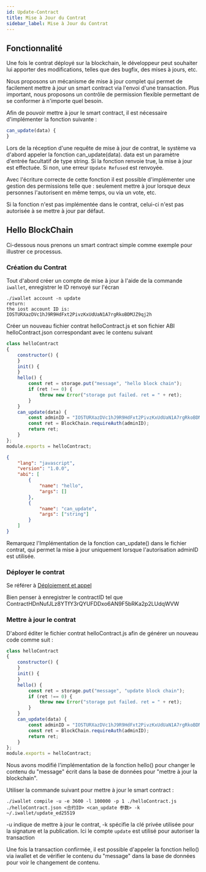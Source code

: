 ```yaml
---
id: Update-Contract
title: Mise à Jour du Contrat
sidebar_label: Mise à Jour du Contrat
---
```


## Fonctionnalité

Une fois le contrat déployé sur la blockchain, le développeur peut souhaiter lui apporter des modifications, telles que des bugfix, des mises à jours, etc.

Nous proposons un mécanisme de mise à jour complet qui permet de facilement mettre à jour un smart contract via l'envoi d'une transaction.
Plus important, nous proposons un contrôle de permission flexible permettant de se conformer à n'importe quel besoin.

Afin de pouvoir mettre à jour le smart contract, il est nécessaire d'implémenter la fonction suivante :
```js
can_update(data) {
}
```

Lors de la réception d'une requête de mise à jour de contrat, le système va d'abord appeler la fonction can_update(data). data est un paramètre d'entrée facultatif de type string. Si la fonction renvoie true, la mise à jour est effectuée. Si non, une erreur `Update Refused` est renvoyée.

Avec l'écriture correcte de cette fonction il est possible d'implémenter une gestion des permissions telle que : seulement mettre à jour lorsque deux personnes l'autorisent en même temps, ou via un vote, etc.

Si la fonction n'est pas implémentée dans le contrat, celui-ci n'est pas autorisée à se mettre à jour par défaut.

## Hello BlockChain

Ci-dessous nous prenons un smart contract simple comme exemple pour illustrer ce processus.

### Création du Contrat

Tout d'abord créer un compte de mise à jour à l'aide de la commande `iwallet`, enregistrer le ID renvoyé sur l'écran
```console
./iwallet account -n update
return:
the iost account ID is:
IOSTURXazDVc1hJ9R9HdFxt2PivzKxUdUaN1A7rgRkoBDMJZ9qj2h
```

Créer un nouveau fichier contrat helloContract.js et son fichier ABI helloContract.json correspondant avec le contenu suivant
```js
class helloContract
{
    constructor() {
    }
    init() {
    }
    hello() {
		const ret = storage.put("message", "hello block chain");
        if (ret !== 0) {
            throw new Error("storage put failed. ret = " + ret);
        }
    }
	can_update(data) {
		const adminID = "IOSTURXazDVc1hJ9R9HdFxt2PivzKxUdUaN1A7rgRkoBDMJZ9qj2h";
		const ret = BlockChain.requireAuth(adminID);
		return ret;
	}
};
module.exports = helloContract;
```
```json
{
    "lang": "javascript",
    "version": "1.0.0",
    "abi": [
        {
            "name": "hello",
            "args": []
        },
		{
			"name": "can_update",
			"args": ["string"]
		}
    ]
}
```
Remarquez l'Implémentation de la fonction can_update() dans le fichier contrat, qui permet la mise à jour uniquement lorsque l'autorisation adminID est utilisée.

### Déployer le contrat

Se référer à [Déploiement et appel](../3-smart-contract/Deployment-and-invocation)

Bien penser à enregistrer le contractID tel que ContractHDnNufJLz8YTfY3rQYUFDDxo6AN9F5bRKa2p2LUdqWVW

### Mettre à jour le contrat
D'abord éditer le fichier contrat helloContract.js afin de générer un nouveau code comme suit :
```js
class helloContract
{
    constructor() {
    }
    init() {
    }
    hello() {
		const ret = storage.put("message", "update block chain");
        if (ret !== 0) {
            throw new Error("storage put failed. ret = " + ret);
        }
    }
	can_update(data) {
		const adminID = "IOSTURXazDVc1hJ9R9HdFxt2PivzKxUdUaN1A7rgRkoBDMJZ9qj2h";
		const ret = BlockChain.requireAuth(adminID);
		return ret;
	}
};
module.exports = helloContract;
```
Nous avons modifié l'implémentation de la fonction hello() pour changer le contenu du "message" écrit dans la base de données pour "mettre à jour la blockchain".

Utiliser la commande suivant pour mettre à jour le smart contract :

```console
./iwallet compile -u -e 3600 -l 100000 -p 1 ./helloContract.js ./helloContract.json <合约ID> <can_update 参数> -k ~/.iwallet/update_ed25519
```
-u indique de mettre à jour le contrat, -k spécifie la clé privée utilisée pour la signature et la publication. Ici le compte `update` est utilisé pour autoriser la transaction

Une fois la transaction confirmée, il est possible d'appeler la fonction hello() via iwallet et de vérifier le contenu du "message" dans la base de données pour voir le changement de contenu.
